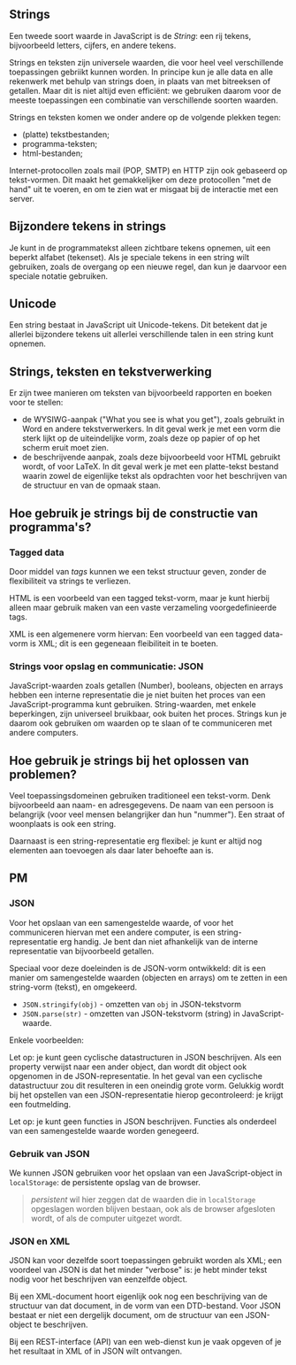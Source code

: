 ## Strings

Een tweede soort waarde in JavaScript is de *String*: een rij tekens, bijvoorbeeld letters, cijfers, en andere tekens.

Strings en teksten zijn universele waarden, die voor heel veel verschillende toepassingen gebriikt kunnen worden. In principe kun je alle data en alle rekenwerk met behulp van strings doen, in plaats van met bitreeksen of getallen. Maar dit is niet altijd even efficiënt: we gebruiken daarom voor de meeste toepassingen een combinatie van verschillende soorten waarden.



Strings en teksten komen we onder andere op de volgende plekken tegen:

* (platte) tekstbestanden;
* programma-teksten;
* html-bestanden;

Internet-protocollen zoals mail (POP, SMTP) en HTTP zijn ook gebaseerd op tekst-vormen. Dit maakt het gemakkelijker om deze protocollen "met de hand" uit te voeren, en om te zien wat er misgaat bij de interactie met een server.

## Bijzondere tekens in strings

Je kunt in de programmatekst alleen zichtbare tekens opnemen, uit een beperkt alfabet (tekenset). Als je speciale tekens in een string wilt gebruiken, zoals de overgang op een nieuwe regel, dan kun je daarvoor een speciale notatie gebruiken.  

## Unicode

Een string bestaat in JavaScript uit Unicode-tekens. Dit betekent dat je allerlei bijzondere tekens uit allerlei verschillende talen in een string kunt opnemen.

## Strings, teksten en tekstverwerking

Er zijn twee manieren om teksten van bijvoorbeeld rapporten en boeken voor te stellen:

* de WYSIWG-aanpak ("What you see is what you get"), zoals gebruikt in Word en andere tekstverwerkers. In dit geval werk je met een vorm die sterk lijkt op de uiteindelijke vorm, zoals deze op papier of op het scherm eruit moet zien.
* de beschrijvende aanpak, zoals deze bijvoorbeeld voor HTML gebruikt wordt, of voor LaTeX. In dit geval werk je met een platte-tekst bestand waarin zowel de eigenlijke tekst als opdrachten voor het beschrijven van de structuur en van de opmaak staan.


## Hoe gebruik je strings bij de constructie van programma's?

### Tagged data

Door middel van *tags* kunnen we een tekst structuur geven, zonder de flexibiliteit va strings te verliezen.

HTML is een voorbeeld van een tagged tekst-vorm, maar je kunt hierbij alleen maar gebruik maken van een vaste verzameling voorgedefinieerde tags.

XML is een algemenere vorm hiervan: 
Een voorbeeld van een tagged data-vorm is XML; dit is een gegeneaan fleibiliteit in te boeten.


### Strings voor opslag en communicatie: JSON

JavaScript-waarden zoals getallen (Number), booleans, objecten en arrays hebben een interne representatie die je niet buiten het proces van een JavaScript-programma kunt gebruiken. String-waarden, met enkele beperkingen, zijn universeel bruikbaar, ook buiten het proces. Strings kun je daarom ook gebruiken om waarden op te slaan of te communiceren met andere computers.

###

## Hoe gebruik je strings bij het oplossen van problemen?

Veel toepassingsdomeinen gebruiken traditioneel een tekst-vorm. Denk bijvoorbeeld aan naam- en adresgegevens. De naam van een persoon is belangrijk (voor veel mensen belangrijker dan hun "nummer"). Een straat of woonplaats is ook een string.

Daarnaast is een string-representatie erg flexibel: je kunt er altijd nog elementen aan toevoegen als daar later behoefte aan is.

## PM

### JSON

Voor het opslaan van een samengestelde waarde, of voor het communiceren hiervan met een andere computer, is een string-representatie erg handig. Je bent dan niet afhankelijk van de interne representatie van bijvoorbeeld getallen. 

Speciaal voor deze doeleinden is de JSON-vorm ontwikkeld: dit is een manier om samengestelde waarden (objecten en arrays) om te zetten in een string-vorm (tekst), en omgekeerd.

* `JSON.stringify(obj)` - omzetten van `obj` in JSON-tekstvorm
* `JSON.parse(str)` - omzetten van JSON-tekstvorm (string) in JavaScript-waarde.

Enkele voorbeelden:



Let op: je kunt geen cyclische datastructuren in JSON beschrijven. Als een property verwijst naar een ander object, dan wordt dit object ook opgenomen in de JSON-representatie. In het geval van een cyclische datastructuur zou dit resulteren in een oneindig grote vorm. Gelukkig wordt bij het opstellen van een JSON-representatie hierop gecontroleerd: je krijgt een foutmelding.

Let op: je kunt geen functies in JSON beschrijven. Functies als onderdeel van een samengestelde waarde worden genegeerd.

### Gebruik van JSON

We kunnen JSON gebruiken voor het opslaan van een JavaScript-object in `localStorage`: de persistente opslag van de browser.

> *persistent* wil hier zeggen dat de waarden die in `localStorage` opgeslagen worden blijven bestaan, ook als de browser afgesloten wordt, of als de computer uitgezet wordt.


### JSON en XML

JSON kan voor dezelfde soort toepassingen gebruikt worden als XML; een voordeel van JSON is dat het minder "verbose" is: je hebt minder tekst nodig voor het beschrijven van eenzelfde object.

Bij een XML-document hoort eigenlijk ook nog een beschrijving van de structuur van dat document, in de vorm van een DTD-bestand. Voor JSON bestaat er niet een dergelijk document, om de structuur van een JSON-object te beschrijven.

Bij een REST-interface (API) van een web-dienst kun je vaak opgeven of je het resultaat in XML of in JSON wilt ontvangen.

